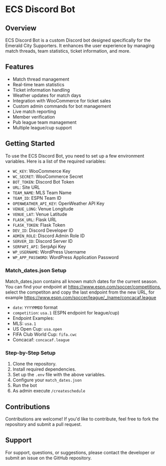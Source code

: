 # ECS Discord Bot

## Overview
ECS Discord Bot is a custom Discord bot designed specifically for the Emerald City Supporters. It enhances the user experience by managing match threads, team statistics, ticket information, and more.

## Features
- Match thread management
- Real-time team statistics
- Ticket information handling
- Weather updates for match days
- Integration with WooCommerce for ticket sales
- Custom admin commands for bot management
- Live match reporting
- Member verification
- Pub league team management
- Multiple league/cup support

## Getting Started
To use the ECS Discord Bot, you need to set up a few environment variables. Here is a list of the required variables:

- `WC_KEY`: WooCommerce Key
- `WC_SECRET`: WooCommerce Secret
- `BOT_TOKEN`: Discord Bot Token
- `URL`: Site URL
- `TEAM_NAME`: MLS Team Name
- `TEAM_ID`: ESPN Team ID
- `OPENWEATHER_API_KEY`: OpenWeather API Key
- `VENUE_LONG`: Venue Longitude
- `VENUE_LAT`: Venue Latitude
- `FLASK_URL`: Flask URL
- `FLASK_TOKEN`: Flask Token
- `DEV_ID`: Discord Developer ID
- `ADMIN_ROLE`: Discord Admin Role ID
- `SERVER_ID`: Discord Server ID
- `SERPAPI_API`: SerpApi Key
- `WP_USERNAME`: WordPress Username
- `WP_APP_PASSWORD`: WordPress Application Password

### Match_dates.json Setup
Match_dates.json contains all known match dates for the current season.  You can find your endpoint at https://www.espn.com/soccer/competitions, select the competiton and copy the last endpoint from the new URL, for example https://www.espn.com/soccer/league/_/name/concacaf.league

- `date`: `YYYYMMDD` format
- `competition`: `usa.1` (ESPN endpoint for league/cup)
- Endpoint Examples:
- MLS: `usa.1`
- US Open Cup: `usa.open`
- FIFA Club World Cup: `fifa.cwc`
- Concacaf: `concacaf.league`

### Step-by-Step Setup
1. Clone the repository.
2. Install required dependencies.
3. Set up the `.env` file with the above variables.
4. Configure your `match_dates.json`
5. Run the bot
6. As admin execute `/createschedule`

## Contributions
Contributions are welcome! If you'd like to contribute, feel free to fork the repository and submit a pull request.

## Support
For support, questions, or suggestions, please contact the developer or submit an issue on the GitHub repository.